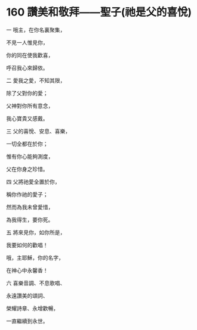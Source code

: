 # 160 讚美和敬拜——聖子(祂是父的喜悅)

一 哦主，在你名裏聚集，

不見一人惟見你，

你的同在使我歡喜，

呼召我心來歸依。

二 愛我之愛，不知其限，

除了父對你的愛；

父神對你所有意念，

我心寶貴又感戴。

三 父的喜悅、安息、喜樂，

一切全都在於你；

惟有你心能夠測度，

父在你身之珍惜。

四 父將祂愛全置於你，

稱你作祂的愛子；

然而為我未曾愛惜，

為我得生，要你死。

五 將來見你，如你所是，

我要如何的歡唱！

哦，主耶穌，你的名字，

在神心中永馨香！

六 喜樂音調、不息歌唱、

永遠讚美的頌詞、

榮耀詩章、永增歡暢，

一直繼續到永世。

